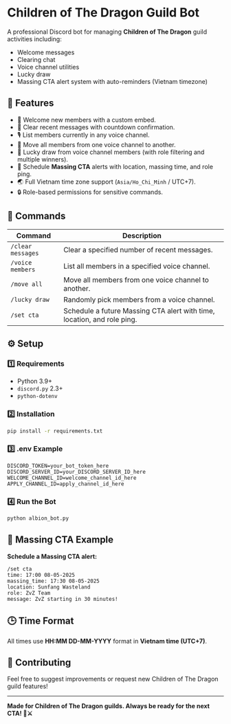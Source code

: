 
# Children of The Dragon Guild Bot

A professional Discord bot for managing **Children of The Dragon** guild activities including:
- Welcome messages
- Clearing chat
- Voice channel utilities
- Lucky draw
- Massing CTA alert system with auto-reminders (Vietnam timezone)

## 🚀 Features

- 🐉 Welcome new members with a custom embed.
- 🧹 Clear recent messages with countdown confirmation.
- 🎙 List members currently in any voice channel.
- 🎯 Move all members from one voice channel to another.
- 🎉 Lucky draw from voice channel members (with role filtering and multiple winners).
- 🔔 Schedule **Massing CTA** alerts with location, massing time, and role ping.
- 🌏 Full Vietnam time zone support (`Asia/Ho_Chi_Minh` / UTC+7).
- 🔒 Role-based permissions for sensitive commands.

## 📝 Commands

| Command | Description |
|---------|-------------|
| `/clear messages` | Clear a specified number of recent messages. |
| `/voice members` | List all members in a specified voice channel. |
| `/move all` | Move all members from one voice channel to another. |
| `/lucky draw` | Randomly pick members from a voice channel. |
| `/set cta` | Schedule a future Massing CTA alert with time, location, and role ping. |

## ⚙️ Setup

### 1️⃣ Requirements

- Python 3.9+
- `discord.py` 2.3+
- `python-dotenv`

### 2️⃣ Installation

```bash
pip install -r requirements.txt
```

### 3️⃣ .env Example

```env
DISCORD_TOKEN=your_bot_token_here
DISCORD_SERVER_ID=your_DISCORD_SERVER_ID_here
WELCOME_CHANNEL_ID=welcome_channel_id_here
APPLY_CHANNEL_ID=apply_channel_id_here
```

### 4️⃣ Run the Bot

```bash
python albion_bot.py
```

## 📅 Massing CTA Example

**Schedule a Massing CTA alert:**

```plaintext
/set cta
time: 17:00 08-05-2025
massing_time: 17:30 08-05-2025
location: Sunfang Wasteland
role: ZvZ Team
message: ZvZ starting in 30 minutes!
```

## 🕒 Time Format

All times use **HH:MM DD-MM-YYYY** format in **Vietnam time (UTC+7)**.

## 🤝 Contributing

Feel free to suggest improvements or request new Children of The Dragon guild features!

---

**Made for Children of The Dragon guilds. Always be ready for the next CTA! 🏰⚔️**